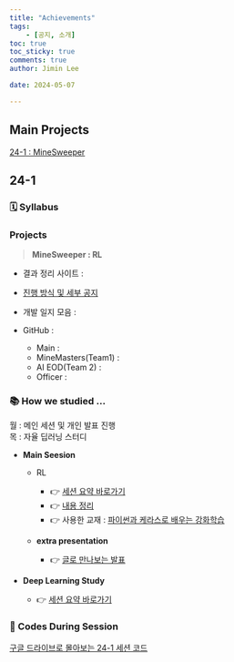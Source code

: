 ```yaml
---
title: "Achievements"
tags: 
    - [공지, 소개]
toc: true
toc_sticky: true
comments: true
author: Jimin Lee

date: 2024-05-07

---
```

## Main Projects
[24-1 : MineSweeper ](#projects)

## 24-1
### 🗓️ Syllabus 

### Projects 
> **MineSweeper : RL**  

- 결과 정리 사이트 : 


- [진행 방식 및 세부 공지](https://kanghwasisters.github.io/%ED%94%84%EB%A1%9C%EC%A0%9D%ED%8A%B8/MinesweeperRLContest/)


- 개발 일지 모음 : 


- GitHub : 
  - Main : 
  - MineMasters(Team1) : 
  - AI EOD(Team 2) : 
  - Officer : 

### 📚 How we studied ...
월 : 메인 세션 및 개인 발표 진행   
목 : 자율 딥러닝 스터디  

- **Main Seesion** 
  - RL
    - 👉 [세션 요약 바로가기](https://kanghwasisters.github.io/categories/RL_session/)
    - 👉 [내용 정리](https://kanghwasisters.github.io/categories/study_summary/)
    - 👉 사용한 교재 : [파이썬과 케라스로 배우는 강화학습](https://product.kyobobook.co.kr/detail/S000001766424)


  - **extra presentation**
    - 👉 [글로 만나보는 발표](https://kanghwasisters.github.io/categories/study_summary/)


- **Deep Learning Study**
  - 👉 [세션 요약 바로가기](https://kanghwasisters.github.io/categories/DL_session/)

### 📂 Codes During Session
[구글 드라이브로 몰아보는 24-1 세션 코드](https://drive.google.com/drive/folders/1QpAxu6B-rz9_ewXEJwXI5qnSSJ5bX66R)